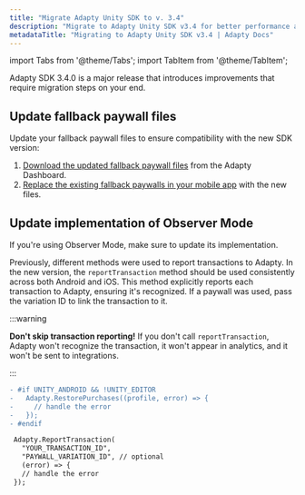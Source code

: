 ```yaml
---
title: "Migrate Adapty Unity SDK to v. 3.4"
description: "Migrate to Adapty Unity SDK v3.4 for better performance and new monetization features."
metadataTitle: "Migrating to Adapty Unity SDK v3.4 | Adapty Docs"
---
```


import Tabs from '@theme/Tabs';
import TabItem from '@theme/TabItem'; 

Adapty SDK 3.4.0 is a major release that introduces improvements that require migration steps on your end.

## Update fallback paywall files

Update your fallback paywall files to ensure compatibility with the new SDK version:

1. [Download the updated fallback paywall files](fallback-paywalls#download-fallback-paywalls-as-a-file-in-the-adapty-dashboard) from the Adapty Dashboard.
2. [Replace the existing fallback paywalls in your mobile app](unity-use-fallback-paywalls) with the new files.

## Update implementation of Observer Mode

If you're using Observer Mode, make sure to update its implementation.

Previously, different methods were used to report transactions to Adapty. In the new version, the `reportTransaction` method should be used consistently across both Android and iOS. This method explicitly reports each transaction to Adapty, ensuring it's recognized. If a paywall was used, pass the variation ID to link the transaction to it.

:::warning

**Don't skip transaction reporting!**
If you don't call `reportTransaction`, Adapty won't recognize the transaction, it won't appear in analytics, and it won't be sent to integrations.

:::

```diff showLineNumbers
- #if UNITY_ANDROID && !UNITY_EDITOR
-   Adapty.RestorePurchases((profile, error) => {
-     // handle the error
-   });
- #endif

 Adapty.ReportTransaction(
   "YOUR_TRANSACTION_ID", 
   "PAYWALL_VARIATION_ID", // optional
   (error) => {
   // handle the error
 });
``` 